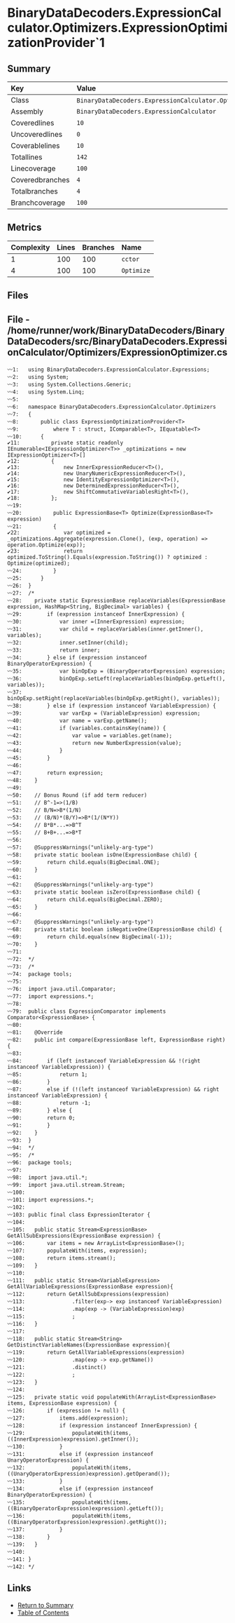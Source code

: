 ﻿# BinaryDataDecoders.ExpressionCalculator.Optimizers.ExpressionOptimizationProvider`1

## Summary

| Key             | Value                                                                                 |
| :-------------- | :------------------------------------------------------------------------------------ |
| Class           | `BinaryDataDecoders.ExpressionCalculator.Optimizers.ExpressionOptimizationProvider`1` |
| Assembly        | `BinaryDataDecoders.ExpressionCalculator`                                             |
| Coveredlines    | `10`                                                                                  |
| Uncoveredlines  | `0`                                                                                   |
| Coverablelines  | `10`                                                                                  |
| Totallines      | `142`                                                                                 |
| Linecoverage    | `100`                                                                                 |
| Coveredbranches | `4`                                                                                   |
| Totalbranches   | `4`                                                                                   |
| Branchcoverage  | `100`                                                                                 |

## Metrics

| Complexity | Lines | Branches | Name       |
| :--------- | :---- | :------- | :--------- |
| 1          | 100   | 100      | `cctor`    |
| 4          | 100   | 100      | `Optimize` |

## Files

## File - /home/runner/work/BinaryDataDecoders/BinaryDataDecoders/src/BinaryDataDecoders.ExpressionCalculator/Optimizers/ExpressionOptimizer.cs

```CSharp
〰1:   using BinaryDataDecoders.ExpressionCalculator.Expressions;
〰2:   using System;
〰3:   using System.Collections.Generic;
〰4:   using System.Linq;
〰5:   
〰6:   namespace BinaryDataDecoders.ExpressionCalculator.Optimizers
〰7:   {
〰8:       public class ExpressionOptimizationProvider<T>
〰9:           where T : struct, IComparable<T>, IEquatable<T>
〰10:      {
✔11:          private static readonly IEnumerable<IExpressionOptimizer<T>> _optimizations = new IExpressionOptimizer<T>[]
✔12:          {
✔13:              new InnerExpressionReducer<T>(),
✔14:              new UnaryNumericExpressionReducer<T>(),
✔15:              new IdentityExpressionOptimizer<T>(),
✔16:              new DeterminedExpressionReducer<T>(),
✔17:              new ShiftCommutativeVariablesRight<T>(),
✔18:          };
〰19:  
〰20:          public ExpressionBase<T> Optimize(ExpressionBase<T> expression)
〰21:          {
✔22:              var optimized = _optimizations.Aggregate(expression.Clone(), (exp, operation) => operation.Optimize(exp));
✔23:              return optimized.ToString().Equals(expression.ToString()) ? optimized : Optimize(optimized);
〰24:          }
〰25:      }
〰26:  }
〰27:  /*
〰28:  	private static ExpressionBase replaceVariables(ExpressionBase expression, HashMap<String, BigDecimal> variables) {
〰29:  		if (expression instanceof InnerExpression) {
〰30:  			var inner =(InnerExpression) expression;
〰31:  			var child = replaceVariables(inner.getInner(), variables);
〰32:  			inner.setInner(child);
〰33:  			return inner;
〰34:  		} else if (expression instanceof BinaryOperatorExpression) {
〰35:  			var binOpExp = (BinaryOperatorExpression) expression;
〰36:  			binOpExp.setLeft(replaceVariables(binOpExp.getLeft(), variables));
〰37:  			binOpExp.setRight(replaceVariables(binOpExp.getRight(), variables));
〰38:  		} else if (expression instanceof VariableExpression) {
〰39:  			var varExp = (VariableExpression) expression;
〰40:  			var name = varExp.getName();
〰41:  			if (variables.containsKey(name)) {
〰42:  				var value = variables.get(name);
〰43:  				return new NumberExpression(value);
〰44:  			}
〰45:  		}
〰46:  
〰47:  		return expression;
〰48:  	}
〰49:  
〰50:  	// Bonus Round (if add term reducer)
〰51:  	// B^-1=>(1/B)
〰52:  	// B/N=>B*(1/N)
〰53:  	// (B/N)*(B/Y)=>B*(1/(N*Y))
〰54:  	// B*B*...=>B^T
〰55:  	// B+B+...=>B*T
〰56:  
〰57:  	@SuppressWarnings("unlikely-arg-type")
〰58:  	private static boolean isOne(ExpressionBase child) {
〰59:  		return child.equals(BigDecimal.ONE);
〰60:  	}
〰61:  
〰62:  	@SuppressWarnings("unlikely-arg-type")
〰63:  	private static boolean isZero(ExpressionBase child) {
〰64:  		return child.equals(BigDecimal.ZERO);
〰65:  	}
〰66:  
〰67:  	@SuppressWarnings("unlikely-arg-type")
〰68:  	private static boolean isNegativeOne(ExpressionBase child) {
〰69:  		return child.equals(new BigDecimal(-1));
〰70:  	}
〰71:  
〰72:  */
〰73:  /*
〰74:  package tools;
〰75:  
〰76:  import java.util.Comparator;
〰77:  import expressions.*;
〰78:  
〰79:  public class ExpressionComparator implements Comparator<ExpressionBase> {
〰80:  
〰81:  	@Override
〰82:  	public int compare(ExpressionBase left, ExpressionBase right) {
〰83:  
〰84:  		if (left instanceof VariableExpression && !(right instanceof VariableExpression)) {
〰85:  			return 1;
〰86:  		}
〰87:  		else if (!(left instanceof VariableExpression) && right instanceof VariableExpression) {
〰88:  			return -1;
〰89:  		} else {
〰90:  		return 0;
〰91:  		}
〰92:  	}
〰93:  }
〰94:  */
〰95:  /*
〰96:  package tools;
〰97:  
〰98:  import java.util.*;
〰99:  import java.util.stream.Stream;
〰100: 
〰101: import expressions.*;
〰102: 
〰103: public final class ExpressionIterator {
〰104: 
〰105: 	public static Stream<ExpressionBase> GetAllSubExpressions(ExpressionBase expression) {
〰106: 		var items = new ArrayList<ExpressionBase>();
〰107: 		populateWith(items, expression);
〰108: 		return items.stream();
〰109: 	}
〰110: 
〰111: 	public static Stream<VariableExpression> GetAllVariableExpressions(ExpressionBase expression){
〰112: 		return GetAllSubExpressions(expression)
〰113: 				.filter(exp-> exp instanceof VariableExpression)
〰114: 				.map(exp -> (VariableExpression)exp)
〰115: 				;
〰116: 	}
〰117: 
〰118: 	public static Stream<String> GetDistinctVariableNames(ExpressionBase expression){
〰119: 		return GetAllVariableExpressions(expression)
〰120: 				.map(exp -> exp.getName())
〰121: 				.distinct()
〰122: 				;
〰123: 	}
〰124: 
〰125: 	private static void populateWith(ArrayList<ExpressionBase> items, ExpressionBase expression) {
〰126: 		if (expression != null) {
〰127: 			items.add(expression);
〰128: 			if (expression instanceof InnerExpression) {
〰129: 				populateWith(items, ((InnerExpression)expression).getInner());
〰130: 			}
〰131: 			else if (expression instanceof UnaryOperatorExpression) {
〰132: 				populateWith(items, ((UnaryOperatorExpression)expression).getOperand());
〰133: 			}
〰134: 			else if (expression instanceof BinaryOperatorExpression) {
〰135: 				populateWith(items, ((BinaryOperatorExpression)expression).getLeft());
〰136: 				populateWith(items, ((BinaryOperatorExpression)expression).getRight());
〰137: 			}
〰138: 		}
〰139: 	}
〰140: 
〰141: }
〰142: */
```

## Links

* [Return to Summary](Summary.md)
* [Table of Contents](../TOC.md)

